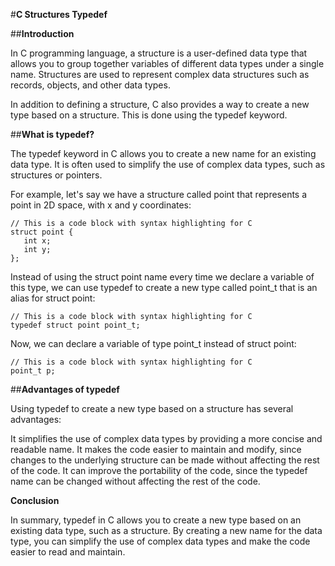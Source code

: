 #__C Structures Typedef__

##__Introduction__

In C programming language, a structure is a user-defined data type that allows you to group together variables of different data types under a single name. Structures are used to represent complex data structures such as records, objects, and other data types.

In addition to defining a structure, C also provides a way to create a new type based on a structure. This is done using the typedef keyword.

##__What is typedef?__

The typedef keyword in C allows you to create a new name for an existing data type. It is often used to simplify the use of complex data types, such as structures or pointers.

For example, let's say we have a structure called point that represents a point in 2D space, with x and y coordinates:

```
// This is a code block with syntax highlighting for C
struct point {
   int x;
   int y;
};
```

Instead of using the struct point name every time we declare a variable of this type, we can use typedef to create a new type called point_t that is an alias for struct point:

```
// This is a code block with syntax highlighting for C
typedef struct point point_t;
```

Now, we can declare a variable of type point_t instead of struct point:
```
// This is a code block with syntax highlighting for C
point_t p;
```

##__Advantages of typedef__

Using typedef to create a new type based on a structure has several advantages:

It simplifies the use of complex data types by providing a more concise and readable name.
It makes the code easier to maintain and modify, since changes to the underlying structure can be made without affecting the rest of the code.
It can improve the portability of the code, since the typedef name can be changed without affecting the rest of the code.

__Conclusion__

In summary, typedef in C allows you to create a new type based on an existing data type, such as a structure. By creating a new name for the data type, you can simplify the use of complex data types and make the code easier to read and maintain.

